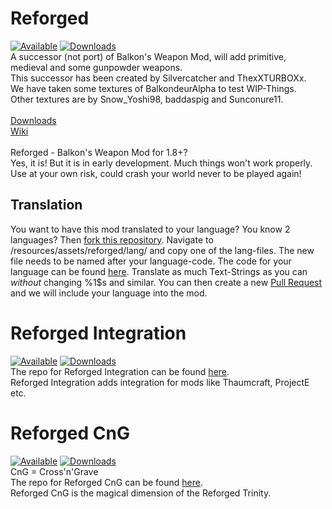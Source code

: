 # Reforged
[![Available](http://cf.way2muchnoise.eu/versions/reforged.svg)](https://minecraft.curseforge.com/projects/reforged) [![Downloads](http://cf.way2muchnoise.eu/full_241392_downloads.svg)](https://minecraft.curseforge.com/projects/reforged)<br>
A successor (not port) of Balkon's Weapon Mod, will add primitive, medieval and some gunpowder weapons. <br>
This successor has been created by Silvercatcher and ThexXTURBOXx. <br>
We have taken some textures of BalkondeurAlpha to test WIP-Things. <br>
Other textures are by Snow_Yoshi98, baddaspig and Sunconure11. <br>
<br>
[Downloads](https://github.com/TheOnlySilverClaw/Reforged/releases) <br>
[Wiki](https://github.com/TheOnlySilverClaw/Reforged/wiki) <br>
<br>
Reforged - Balkon's Weapon Mod for 1.8+? <br>
Yes, it is! But it is in early development. Much things won't work properly. Use at your own risk, could crash your world never to be played again! <br>

## Translation
You want to have this mod translated to your language? You know 2 languages? Then [fork this repository](https://github.com/TheOnlySilverClaw/Reforged/fork). Navigate to /resources/assets/reforged/lang/ and copy one of the lang-files. The new file needs to be named after your language-code. The code for your language can be found [here](http://minecraft.gamepedia.com/Language#Available_languages). Translate as much Text-Strings as you can *without* changing %1$s and similar. You can then create a new [Pull Request](https://github.com/TheOnlySilverClaw/Reforged/compare) and we will include your language into the mod. <br>

# Reforged Integration
[![Available](http://cf.way2muchnoise.eu/versions/reforged-integration.svg)](https://minecraft.curseforge.com/projects/reforged-integration) [![Downloads](http://cf.way2muchnoise.eu/full_242591_downloads.svg)](https://minecraft.curseforge.com/projects/reforged-integration)<br>
The repo for Reforged Integration can be found [here](https://github.com/ThexXTURBOXx/Reforged-Integration).<br>
Reforged Integration adds integration for mods like Thaumcraft, ProjectE etc.<br>

# Reforged CnG
[![Available](http://cf.way2muchnoise.eu/versions/reforged-cross-grave.svg)](https://minecraft.curseforge.com/projects/reforged-cross-grave) [![Downloads](http://cf.way2muchnoise.eu/full_242648_downloads.svg)](https://minecraft.curseforge.com/projects/reforged-cross-grave)<br>
CnG = Cross'n'Grave<br>
The repo for Reforged CnG can be found [here](https://github.com/TheOnlySilverClaw/Reforged---Cross-and-Grave).<br>
Reforged CnG is the magical dimension of the Reforged Trinity.
